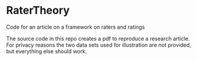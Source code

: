 # RaterTheory
Code for an article on a framework on raters and ratings

The source code in this repo creates a pdf to reproduce a research article. For privacy reasons the two data sets used for illustration are not provided, but everything else should work. 
